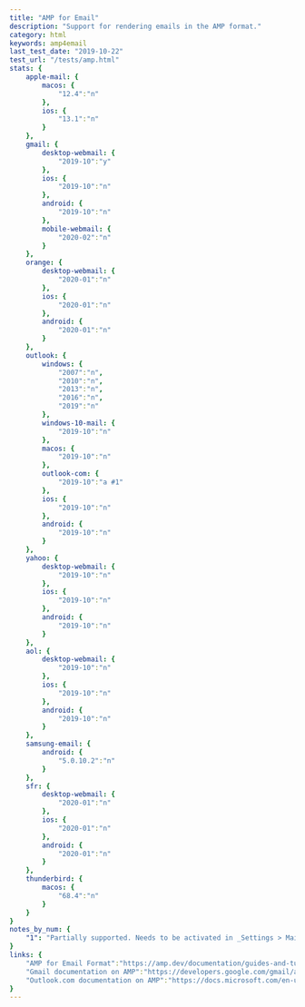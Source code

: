 ```yaml
---
title: "AMP for Email"
description: "Support for rendering emails in the AMP format."
category: html
keywords: amp4email
last_test_date: "2019-10-22"
test_url: "/tests/amp.html"
stats: {
	apple-mail: {
		macos: {
			"12.4":"n"
		},
		ios: {
			"13.1":"n"
		}
	},
	gmail: {
		desktop-webmail: {
			"2019-10":"y"
		},
		ios: {
			"2019-10":"n"
		},
		android: {
			"2019-10":"n"
		},
        mobile-webmail: {
            "2020-02":"n"
        }
	},
    orange: {
        desktop-webmail: {
            "2020-01":"n"
        },
        ios: {
            "2020-01":"n"
        },
        android: {
            "2020-01":"n"
        }
    },
	outlook: {
		windows: {
			"2007":"n",
			"2010":"n",
			"2013":"n",
			"2016":"n",
			"2019":"n"
		},
		windows-10-mail: {
			"2019-10":"n"
		},
		macos: {
			"2019-10":"n"
		},
		outlook-com: {
			"2019-10":"a #1"
		},
		ios: {
			"2019-10":"n"
		},
		android: {
			"2019-10":"n"
		}
	},
	yahoo: {
		desktop-webmail: {
			"2019-10":"n"
		},
		ios: {
			"2019-10":"n"
		},
		android: {
			"2019-10":"n"
		}
	},
	aol: {
		desktop-webmail: {
			"2019-10":"n"
		},
		ios: {
			"2019-10":"n"
		},
		android: {
			"2019-10":"n"
		}
	},
	samsung-email: {
		android: {
			"5.0.10.2":"n"
		}
	},
    sfr: {
        desktop-webmail: {
            "2020-01":"n"
        },
        ios: {
            "2020-01":"n"
        },
        android: {
            "2020-01":"n"
        }
    },
	thunderbird: {
		macos: {
			"68.4":"n"
		}
	}
}
notes_by_num: {
    "1": "Partially supported. Needs to be activated in _Settings > Mail > Message handling > Dynamic email_."
}
links: {
	"AMP for Email Format":"https://amp.dev/documentation/guides-and-tutorials/learn/email-spec/amp-email-format/?format=email",
	"Gmail documentation on AMP":"https://developers.google.com/gmail/ampemail",
	"Outlook.com documentation on AMP":"https://docs.microsoft.com/en-us/outlook/amphtml/"
}
---
```

